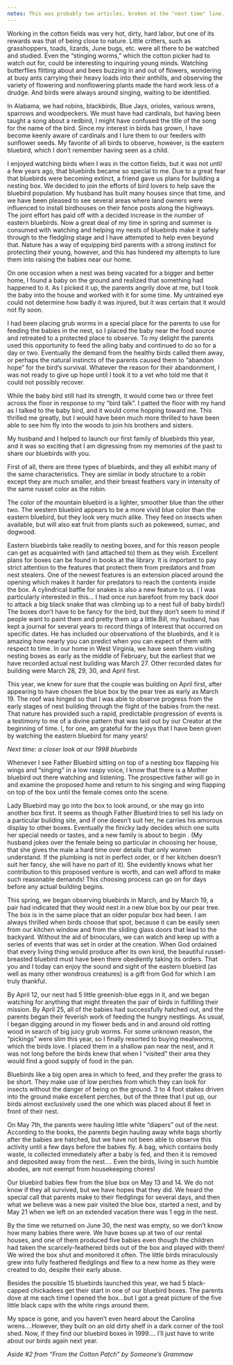 ```yaml
---
notes: This was probably two articles, broken at the "next time" line.
---
```

Working in the cotton fields was very hot, dirty, hard labor, but one of its rewards was that of being close to nature. Little critters, such as grasshoppers, toads, lizards, June bugs, etc. were all there to be watched and studied. Even the “stinging worms,” which the cotton picker had to watch out for, could be interesting to inquiring young minds. Watching butterflies flitting about and bees buzzing in and out of flowers, wondering at busy ants carrying their heavy loads into their anthills, and observing the variety of flowering and nonflowering plants made the hard work less of a drudge. And birds were always around singing, waiting to be identified.

In Alabama, we had robins, blackbirds, Blue Jays, orioles, various wrens, sparrows and woodpeckers. We must have had cardinals, but having been taught a song about a redbird, I might have confused the title of the song for the name of the bird. Since my interest in birds has grown, I have become keenly aware of cardinals and I lure them to our feeders with sunflower seeds. My favorite of all birds to observe, however, is the eastern bluebird, which I don’t remember having seen as a child.

I enjoyed watching birds when I was in the cotton fields, but it was not until a few years ago, that bluebirds became so special to me. Due to a great fear that bluebirds were becoming extinct, a friend gave us plans for building a nesting box. We decided to join the efforts of bird lovers to help save the bluebird population. My husband has built many houses since that time, and we have been pleased to see several areas where land owners were influenced to install birdhouses on their fence posts along the highways. The joint effort has paid off with a decided increase in the number of eastern bluebirds. Now a great deal of my time in spring and summer is consumed with watching and helping my nests of bluebirds make it safely through to the fledgling stage and I have attempted to help even beyond that. Nature has a way of equipping bird parents with a strong instinct for protecting their young, however, and this has hindered my attempts to lure them into raising the babies near our home.

On one occasion when a nest was being vacated for a bigger and better home, I found a baby on the ground and realized that something had happened to it. As I picked it up, the parents angrily dove at me, but I took the baby into the house and worked with it for some time. My untrained eye could not determine how badly it was injured, but it was certain that it would not fly soon.

I had been placing grub worms in a special place for the parents to use for feeding the babies in the nest, so I placed the baby near the food source and retreated to a protected place to observe. To my delight the parents used this opportunity to feed the ailing baby and continued to do so for a day or two. Eventually the demand from the healthy birds called them away, or perhaps the natural instincts of the parents caused them to “abandon hope” for the bird’s survival. Whatever the reason for their abandonment, I was not ready to give up hope until I took it to a vet who told me that it could not possibly recover.

While the baby bird still had its strength, it would come two or three feet across the floor in response to my “bird talk”. I patted the floor with my hand as I talked to the baby bird, and it would come hopping toward me. This thrilled me greatly, but I would have been much more thrilled to have been able to see him fly into the woods to join his brothers and sisters.

My husband and I helped to launch our first family of bluebirds this year, and it was so exciting that I am digressing from my memories of the past to share our bluebirds with you.

First of all, there are three types of bluebirds, and they all exhibit many of the same characteristics. They are similar in body structure to a robin except they are much smaller, and their breast feathers vary in intensity of the same russet color as the robin.

The color of the mountain bluebird is a lighter, smoother blue than the other two. The western bluebird appears to be a more vivid blue color than the eastern bluebird, but they look very much alike. They feed on insects when available, but will also eat fruit from plants such as pokeweed, sumac, and dogwood.

Eastern bluebirds take readily to nesting boxes, and for this reason people can get as acquainted with (and attached to) them as they wish. Excellent plans for boxes can be found in books at the library. It is important to pay strict attention to the features that protect them from predators and from nest stealers. One of the newest features is an extension placed around the opening which makes it harder for predators to reach the contents inside the box. A cylindrical baffle for snakes is also a new feature to us. ( I was particularly interested in this... I had once run barefoot from my back door to attack a big black snake that was climbing up to a nest full of baby birds!) The boxes don’t have to be fancy for the bird, but they don’t seem to mind if people want to paint them and pretty them up a little.Bill, my husband, has kept a journal for several years to record things of interest that occurred on specific dates. He has included our observations of the bluebirds, and it is amazing how nearly you can predict when you can expect of them with respect to time. In our home in West Virginia, we have seen them visiting nesting boxes as early as the middle of February, but the earliest that we have recorded actual nest building was March 27. Other recorded dates for building were March 28, 29, 30, and April first.

This year, we knew for sure that the couple was building on April first, after appearing to have chosen the blue box by the pear tree as early as March 19. The roof was hinged so that I was able to observe progress from the early stages of nest building through the flight of the babies from the nest. That nature has provided such a rapid, predictable progression of events is a testimony to me of a divine pattern that was laid out by our Creator at the beginning of time. I, for one, am grateful for the joys that I have been given by watching the eastern bluebird for many years!

*Next time: a closer look at our 1998 bluebirds*

Whenever I see Father Bluebird sitting on top of a nesting box flapping his wings and “singing” in a low raspy voice, I know that there is a Mother bluebird out there watching and listening. The prospective father will go in and examine the proposed home and return to his singing and wing flapping on top of the box until the female comes onto the scene.

Lady Bluebird may go into the box to look around, or she may go into another box first. It seems as though Father Bluebird tries to sell his lady on a particular building site, and if one doesn’t suit her, he carries his amorous display to other boxes. Eventually the finicky lady decides which one suits her special needs or tastes, and a new family is about to begin . (My husband jokes over the female being so particular in choosing her house, that she gives the male a hard time over details that only women understand. If the plumbing is not in perfect order, or if her kitchen doesn’t suit her fancy, she will have no part of it). She evidently knows what her contribution to this proposed venture is worth, and can well afford to make such reasonable demands! This choosing process can go on for days before any actual building begins.

This spring, we began observing bluebirds in March, and by March 19, a pair had indicated that they would nest in a new blue box by our pear tree. The box is in the same place that an older popular box had been. I am always thrilled when birds choose that spot, because it can be easily seen from our kitchen window and from the sliding glass doors that lead to the backyard. Without the aid of binoculars, we can watch and keep up with a series of events that was set in order at the creation. When God ordained that every living thing would produce after its own kind, the beautiful russet-breasted bluebird must have been there obediently taking its orders. That you and I today can enjoy the sound and sight of the eastern bluebird (as well as many other wondrous creatures) is a gift from God for which I am truly thankful.

By April 12, our nest had 5 little greenish-blue eggs in it, and we began watching for anything that might threaten the pair of birds in fulfilling their mission. By April 25, all of the babies had successfully hatched out, and the parents began their feverish work of feeding the hungry nestlings. As usual, I began digging around in my flower beds and in and around old rotting wood in search of big juicy grub worms. For some unknown reason, the “pickings” were slim this year, so I finally resorted to buying mealworms, which the birds love. I placed them in a shallow pan near the nest, and it was not long before the birds knew that when I “visited” their area they would find a good supply of food in the pan.

Bluebirds like a big open area in which to feed, and they prefer the grass to be short. They make use of low perches from which they can look for insects without the danger of being on the ground. 3 to 4 foot stakes driven into the ground make excellent perches, but of the three that I put up, our birds almost exclusively used the one which was placed about 8 feet in front of their nest.

On May 7th, the parents were hauling little white “diapers” out of the nest. According to the books, the parents begin hauling away white bags shortly after the babies are hatched, but we have not been able to observe this activity until a few days before the babies fly. A bag, which contains body waste, is collected immediately after a baby is fed, and then it is removed and deposited away from the nest.... Even the birds, living in such humble abodes, are not exempt from housekeeping chores!

Our bluebird babies flew from the blue box on May 13 and 14. We do not know if they all survived, but we have hopes that they did. We heard the special call that parents make to their fledglings for several days, and then what we believe was a new pair visited the blue box, started a nest, and by May 21 when we left on an extended vacation there was 1 egg in the nest.

By the time we returned on June 30, the nest was empty, so we don’t know how many babies there were. We have boxes up at two of our rental houses, and one of them produced five babies even though the children had taken the scarcely-feathered birds out of the box and played with them! We wired the box shut and monitored it often. The little birds miraculously grew into fully feathered fledglings and flew to a new home as they were created to do, despite their early abuse.

Besides the possible 15 bluebirds launched this year, we had 5 black-capped chickadees get their start in one of our bluebird boxes. The parents dove at me each time I opened the box...but I got a great picture of the five little black caps with the white rings around them.

My space is gone, and you haven’t even heard about the Carolina wrens....However, they built on an old dirty shelf in a dark corner of the tool shed. Now, if they find our bluebird boxes in 1999.... I’ll just have to write about our birds again next year.

*Aside #2 from “From the Cotton Patch” by Someone’s Grammaw*